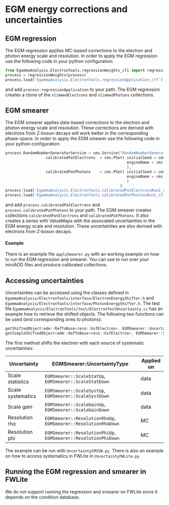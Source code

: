 # EGM energy corrections and uncertainties

## EGM regression

The EGM regression applies MC-based corrections to the electron and photon energy scale and resolution. In order to apply the EGM regression use the following code in your python configuration:

```python
from EgammaAnalysis.ElectronTools.regressionWeights_cfi import regressionWeights
process = regressionWeights(process)
process.load('EgammaAnalysis.ElectronTools.regressionApplication_cff')
```

and add `process.regressionApplication` to your path. The EGM regression creates a clone of the `slimmedElectrons` and `slimmedPhotons` collections.

## EGM smearer

The EGM smearer applies data-based corrections to the electron and photon energy scale and resolution. These corrections are derived with electrons from Z-boson decays will work better in the corresponding phase-space. In order to apply the EGM smearer use the following code in your python configuration:

```python
process.RandomNumberGeneratorService = cms.Service("RandomNumberGeneratorService",
                  calibratedPatElectrons  = cms.PSet( initialSeed = cms.untracked.uint32(8675389),
                                                      engineName = cms.untracked.string('TRandom3'),
                                                      ),
                  calibratedPatPhotons    = cms.PSet( initialSeed = cms.untracked.uint32(8675389),
                                                      engineName = cms.untracked.string('TRandom3'),
                                                      )
                                                   )
process.load('EgammaAnalysis.ElectronTools.calibratedPatElectronsRun2_cfi')
process.load('EgammaAnalysis.ElectronTools.calibratedPatPhotonsRun2_cfi')
```

and add `process.calibratedPatElectrons` and `process.calibratedPatPhotons` to your path. The EGM smearer creates collections `calibratedPatElectrons` and `calibratedPatPhotons`. It also creates a series with ValueMaps with the associated uncertainties in the EGM energy scale and resolution. These uncertainties are also derived with electrons from Z-boson decays.

#### Example

There is an example file `applySmearer.py` with an working example on how to run the EGM regression and smearer. You can use to run over your miniAOD files and produce calibrated collections.

## Accessing uncertainties

Uncertainties can be accessed using the classes defined in `EgammaAnalysis/ElectronTools/interface/ElectronEnergyShifter.h` and `EgammaAnalysis/ElectronTools/interface/PhotonEnergyShifter.h`. The test file `EgammaAnalysis/ElectronTools/test/ElectronTestUncertainty.cc` has an example how to retrieve the shifted objects. The following two functions can be used (and corresponding ones to photons):

```c++
getShiftedObject(edm::RefToBase<reco::GsfElectron>, EGMSmearer::UncertaintyType);
getSimpleShiftedObject(edm::RefToBase<reco::GsfElectron>, EGMSmearer::SimplifiedUncertaintyType);
```

The first method shifts the electron with each source of systematic uncertainties:

Uncertainty | EGMSmearer::UncertaintyType | Applied on
------------|-----------------------------|------------
Scale statistics | `EGMSmearer::ScaleStatUp`, `EGMSmearer::ScaleStatDown` | data
Scale systematics | `EGMSmearer::ScaleSystUp`, `EGMSmearer::ScaleSystDown` | data
Scale gain | `EGMSmearer::ScaleGainUp`, `EGMSmearer::ScaleGainDown` | data
Resolution rho | `EGMSmearer::ResolutionRhoUp`, `EGMSmearer::ResolutionRhoDown` | MC
Resolution phi | `EGMSmearer::ResolutionPhiUp`, `EGMSmearer::ResolutionPhiDown` | MC

The example can be run with `UncertaintyCMSSW.py`. There is also an example on how to access systematics in FWLite in `UncertaintyFWLite.py`

## Running the EGM regression and smearer in FWLite

We do not support running the regression and smearer on FWLite since it depends on the condition database.



